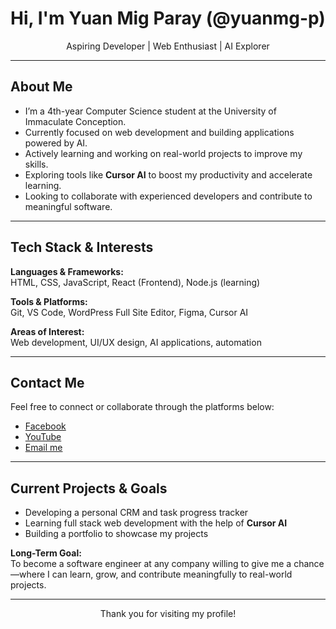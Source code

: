 <h1 align="center">Hi, I'm Yuan Mig Paray (@yuanmg-p)</h1>

<p align="center">
  Aspiring Developer | Web Enthusiast | AI Explorer
</p>

---

## About Me

- I’m a 4th-year Computer Science student at the University of Immaculate Conception.
- Currently focused on web development and building applications powered by AI.
- Actively learning and working on real-world projects to improve my skills.
- Exploring tools like **Cursor AI** to boost my productivity and accelerate learning.
- Looking to collaborate with experienced developers and contribute to meaningful software.

---

## Tech Stack & Interests

**Languages & Frameworks:**  
HTML, CSS, JavaScript, React (Frontend), Node.js (learning)  

**Tools & Platforms:**  
Git, VS Code, WordPress Full Site Editor, Figma, Cursor AI  

**Areas of Interest:**  
Web development, UI/UX design, AI applications, automation

---

## Contact Me

Feel free to connect or collaborate through the platforms below:

- [Facebook](https://www.facebook.com/Macooy19)
- [YouTube](https://www.youtube.com/channel/UCEfPW0Sqcox2XzWh6IM7DA)
- [Email me](mailto:yuanmig19@gmail.com)

---

## Current Projects & Goals

- Developing a personal CRM and task progress tracker  
- Learning full stack web development with the help of **Cursor AI**  
- Building a portfolio to showcase my projects  

**Long-Term Goal:**  
To become a software engineer at any company willing to give me a chance—where I can learn, grow, and contribute meaningfully to real-world projects.

---

<p align="center">
  Thank you for visiting my profile!
</p>
